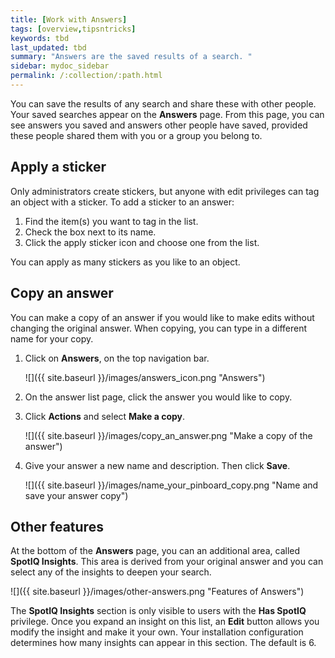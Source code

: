 ```yaml
---
title: [Work with Answers]
tags: [overview,tipsntricks]
keywords: tbd
last_updated: tbd
summary: "Answers are the saved results of a search. "
sidebar: mydoc_sidebar
permalink: /:collection/:path.html
---
```

You can save the results of any search and share these with other people. Your saved searches appear on the **Answers** page. From this page, you can see answers you saved and answers other people have saved, provided these people shared them with you or a group you belong to.

## Apply a sticker

Only administrators create stickers, but anyone with edit privileges can tag an object with a sticker. To add a sticker to an answer:

1. Find the item(s) you want to tag in the list.
2. Check the box next to its name.
3. Click the apply sticker icon and choose one from the list.

You can apply as many stickers as you like to an object.

## Copy an answer

You can make a copy of an answer if you would like to make edits without changing the original answer. When copying, you can type in a different name for your copy.

1. Click on **Answers**, on the top navigation bar.

     ![]({{ site.baseurl }}/images/answers_icon.png "Answers")

2. On the answer list page, click the answer you would like to copy.
3. Click **Actions** and select **Make a copy**.

     ![]({{ site.baseurl }}/images/copy_an_answer.png "Make a copy of the answer")

4. Give your answer a new name and description. Then click **Save**.

     ![]({{ site.baseurl }}/images/name_your_pinboard_copy.png "Name and save your answer copy")

## Other features

At the bottom of the **Answers** page, you can an additional area, called
**SpotIQ Insights**. This area is derived from your
original answer and you can select any of the insights to deepen your search.

![]({{ site.baseurl }}/images/other-answers.png "Features of Answers")

The **SpotIQ Insights** section is only visible to users with the **Has SpotIQ**
privilege. Once you expand an insight on this list, an **Edit** button allows
you modify the insight and make it your own. Your installation configuration
determines how many insights can appear in this section. The default is 6.
